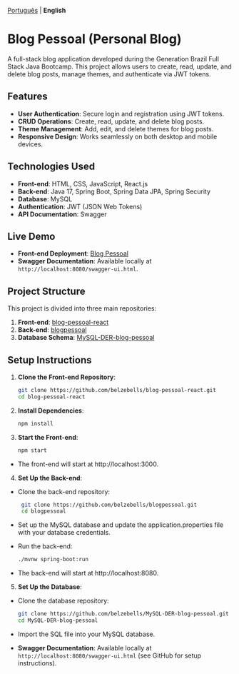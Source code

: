 [Português](README-pt.md) | **English**

# **Blog Pessoal (Personal Blog)**

A full-stack blog application developed during the Generation Brazil Full Stack Java Bootcamp. This project allows users to create, read, update, and delete blog posts, manage themes, and authenticate via JWT tokens.

## **Features**
- **User Authentication**: Secure login and registration using JWT tokens.
- **CRUD Operations**: Create, read, update, and delete blog posts.
- **Theme Management**: Add, edit, and delete themes for blog posts.
- **Responsive Design**: Works seamlessly on both desktop and mobile devices.

## **Technologies Used**
- **Front-end**: HTML, CSS, JavaScript, React.js
- **Back-end**: Java 17, Spring Boot, Spring Data JPA, Spring Security
- **Database**: MySQL
- **Authentication**: JWT (JSON Web Tokens)
- **API Documentation**: Swagger

## **Live Demo**
- **Front-end Deployment**: [Blog Pessoal](https://blog-pessoal-react-vert.vercel.app/)
- **Swagger Documentation**: Available locally at `http://localhost:8080/swagger-ui.html`.

## **Project Structure**
This project is divided into three main repositories:
1. **Front-end**: [blog-pessoal-react](https://github.com/belzebells/blog-pessoal-react)  
2. **Back-end**: [blogpessoal](https://github.com/belzebells/blogpessoal)  
3. **Database Schema**: [MySQL-DER-blog-pessoal](https://github.com/belzebells/MySQL-DER-blog-pessoal)  

## **Setup Instructions**

1. **Clone the Front-end Repository**:
   ```bash
   git clone https://github.com/belzebells/blog-pessoal-react.git
   cd blog-pessoal-react
   
2. **Install Dependencies**:
   
   ```bash
   npm install

3. **Start the Front-end**:
   
   ```bash
   npm start 
 - The front-end will start at http://localhost:3000.

4. **Set Up the Back-end**:
   
- Clone the back-end repository:
   
  ```bash
   git clone https://github.com/belzebells/blogpessoal.git
   cd blogpessoal
- Set up the MySQL database and update the application.properties file with your database credentials.
- Run the back-end:
   ```bash 
   ./mvnw spring-boot:run
- The back-end will start at http://localhost:8080.

5. **Set Up the Database**:
   
- Clone the database repository:
   ```bash
   git clone https://github.com/belzebells/MySQL-DER-blog-pessoal.git
   cd MySQL-DER-blog-pessoal
- Import the SQL file into your MySQL database.


- **Swagger Documentation**: Available locally at `http://localhost:8080/swagger-ui.html` (see GitHub for setup instructions).





